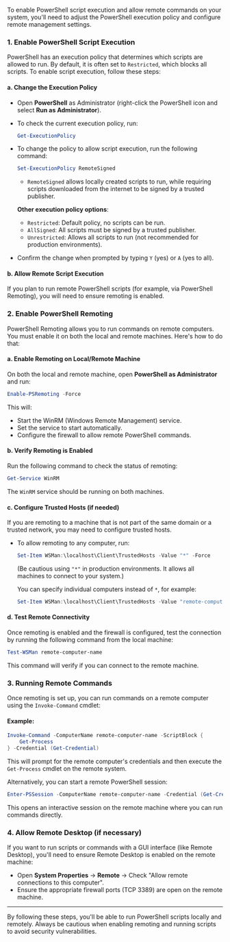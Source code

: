 To enable PowerShell script execution and allow remote commands on your system, you'll need to adjust the PowerShell execution policy and configure remote management settings.

### 1. **Enable PowerShell Script Execution**

PowerShell has an execution policy that determines which scripts are allowed to run. By default, it is often set to `Restricted`, which blocks all scripts. To enable script execution, follow these steps:

#### a. **Change the Execution Policy**
- Open **PowerShell** as Administrator (right-click the PowerShell icon and select **Run as Administrator**).
- To check the current execution policy, run:
  ```powershell
  Get-ExecutionPolicy
  ```

- To change the policy to allow script execution, run the following command:
  ```powershell
  Set-ExecutionPolicy RemoteSigned
  ```
  - `RemoteSigned` allows locally created scripts to run, while requiring scripts downloaded from the internet to be signed by a trusted publisher.

  **Other execution policy options**:
  - `Restricted`: Default policy, no scripts can be run.
  - `AllSigned`: All scripts must be signed by a trusted publisher.
  - `Unrestricted`: Allows all scripts to run (not recommended for production environments).

- Confirm the change when prompted by typing `Y` (yes) or `A` (yes to all).

#### b. **Allow Remote Script Execution**
If you plan to run remote PowerShell scripts (for example, via PowerShell Remoting), you will need to ensure remoting is enabled.

### 2. **Enable PowerShell Remoting**

PowerShell Remoting allows you to run commands on remote computers. You must enable it on both the local and remote machines. Here's how to do that:

#### a. **Enable Remoting on Local/Remote Machine**
On both the local and remote machine, open **PowerShell as Administrator** and run:
```powershell
Enable-PSRemoting -Force
```
This will:
- Start the WinRM (Windows Remote Management) service.
- Set the service to start automatically.
- Configure the firewall to allow remote PowerShell commands.

#### b. **Verify Remoting is Enabled**
Run the following command to check the status of remoting:
```powershell
Get-Service WinRM
```
The `WinRM` service should be running on both machines.

#### c. **Configure Trusted Hosts (if needed)**
If you are remoting to a machine that is not part of the same domain or a trusted network, you may need to configure trusted hosts.

- To allow remoting to any computer, run:
  ```powershell
  Set-Item WSMan:\localhost\Client\TrustedHosts -Value "*" -Force
  ```

  (Be cautious using `"*"` in production environments. It allows all machines to connect to your system.)

  You can specify individual computers instead of `*`, for example:
  ```powershell
  Set-Item WSMan:\localhost\Client\TrustedHosts -Value "remote-computer-name" -Force
  ```

#### d. **Test Remote Connectivity**
Once remoting is enabled and the firewall is configured, test the connection by running the following command from the local machine:
```powershell
Test-WSMan remote-computer-name
```
This command will verify if you can connect to the remote machine.

### 3. **Running Remote Commands**

Once remoting is set up, you can run commands on a remote computer using the `Invoke-Command` cmdlet:

#### Example:
```powershell
Invoke-Command -ComputerName remote-computer-name -ScriptBlock {
    Get-Process
} -Credential (Get-Credential)
```
This will prompt for the remote computer's credentials and then execute the `Get-Process` cmdlet on the remote system.

Alternatively, you can start a remote PowerShell session:
```powershell
Enter-PSSession -ComputerName remote-computer-name -Credential (Get-Credential)
```
This opens an interactive session on the remote machine where you can run commands directly.

### 4. **Allow Remote Desktop (if necessary)**

If you want to run scripts or commands with a GUI interface (like Remote Desktop), you'll need to ensure Remote Desktop is enabled on the remote machine:

- Open **System Properties** → **Remote** → Check "Allow remote connections to this computer".
- Ensure the appropriate firewall ports (TCP 3389) are open on the remote machine.

---

By following these steps, you'll be able to run PowerShell scripts locally and remotely. Always be cautious when enabling remoting and running scripts to avoid security vulnerabilities.
